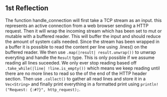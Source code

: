 <h2> 1st Reflection </h2>

The function handle_connection will first take a TCP stream as an input. this represents an active connection from a web browser sending a HTTP request. Then it will wrap the incoming stream which has been set to mut or mutable with a buffered reader. This will buffer the input and should reduce the amount of system calls needed. Since the stream has been wrapped in a buffer it is possible to read the content per line using .lines() on the buffered reader. We then use `.map(|result| result.unwrap())` to unwrap everyting and handle the `Result` type. This is only possible if we assume reading all lines suceeded. We only ever stop reading based off `.take_while(|line| !line.is_empty())` which means we keep reading until there are no more lines to read so the of the end of the HTTP header section. Then use `.collect()` to gather all read lines and store it in a `Vec<String>` and finally print everything in a formatted print using `println!("Request: {:#?}", http_request);`.

